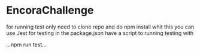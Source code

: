 # EncoraChallenge

for running test only need to clone repo and do npm install whit this you can use Jest for testing
in the package.json have a script to running testing with

...npm run test...
